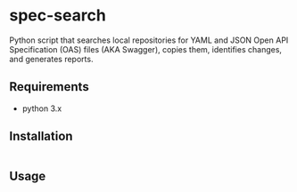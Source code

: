 # spec-search

Python script that searches local repositories for YAML and JSON Open API Specification (OAS) files (AKA Swagger), copies them, identifies changes, and generates reports.

## Requirements
* python 3.x

## Installation

```bash

```

## Usage

```bash

```